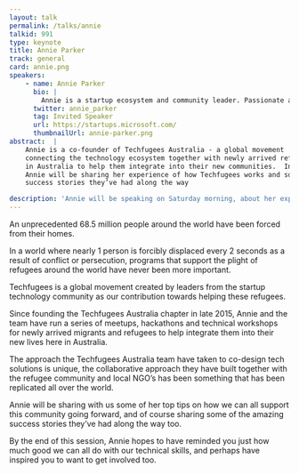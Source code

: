 ```yaml
---
layout: talk
permalink: /talks/annie
talkid: 991
type: keynote
title: Annie Parker
track: general
card: annie.png
speakers:
    - name: Annie Parker
      bio: |
        Annie is a startup ecosystem and community leader. Passionate about diversity and inclusion, and helping wherever she can, Annie is an active angel investor and mentor and loves helping founders achieve their full potential.
      twitter: annie_parker
      tag: Invited Speaker
      url: https://startups.microsoft.com/
      thumbnailUrl: annie-parker.png
abstract:  | 
    Annie is a co-founder of Techfugees Australia - a global movement
    connecting the technology ecosystem together with newly arrived refugees here
    in Australia to help them integrate into their new communities.  In this talk,
    Annie will be sharing her experience of how Techfugees works and some of the
    success stories they’ve had along the way

description: 'Annie will be speaking on Saturday morning, about her experiences of Techfugees.'
---
```


An unprecedented 68.5 million people around the world have been forced from their homes.  

In a world where nearly 1 person is forcibly displaced every 2 seconds as a result of conflict or persecution, programs that support the plight of refugees around the world have never been more important.

Techfugees is a global movement created by leaders from the startup technology community as our contribution towards helping these refugees.

Since founding the Techfugees Australia chapter in late 2015, Annie and the team have run a series of meetups, hackathons and technical workshops for newly arrived migrants and refugees to help integrate them into their new lives here in Australia.  

The approach the Techfugees Australia team have taken to co-design tech solutions is unique, the collaborative approach they have built together with the refugee community and local NGO’s has been something that has been replicated all over the world.  

Annie will be sharing with us some of her top tips on how we can all support this community going forward, and of course sharing some of the amazing success stories they’ve had along the way too.

By the end of this session, Annie hopes to have reminded you just how much good we can all do with our technical skills, and perhaps have inspired you to want to get involved too.


